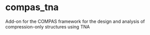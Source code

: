 # compas_tna
Add-on for the COMPAS framework for the design and analysis of compression-only structures using TNA
